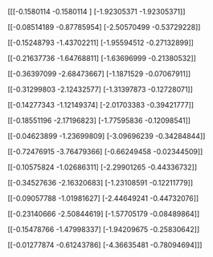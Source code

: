 [[[-0.1580114  -0.1580114 ]
  [-1.92305371 -1.92305371]]

 [[-0.08514189 -0.87785954]
  [-2.50570499 -0.53729228]]

 [[-0.15248793 -1.43702211]
  [-1.95594512 -0.27132899]]

 [[-0.21637736 -1.64768811]
  [-1.63696999 -0.21380532]]

 [[-0.36397099 -2.68473667]
  [-1.1871529  -0.07067911]]

 [[-0.31299803 -2.12432577]
  [-1.31397873 -0.12728071]]

 [[-0.14277343 -1.12149374]
  [-2.01703383 -0.39421777]]

 [[-0.18551196 -2.17196823]
  [-1.77595836 -0.12098541]]

 [[-0.04623899 -1.23699809]
  [-3.09696239 -0.34284844]]

 [[-0.72476915 -3.76479366]
  [-0.66249458 -0.02344509]]

 [[-0.10575824 -1.02686311]
  [-2.29901265 -0.44336732]]

 [[-0.34527636 -2.16320683]
  [-1.23108591 -0.12211779]]

 [[-0.09057788 -1.01981627]
  [-2.44649241 -0.44732076]]

 [[-0.23140666 -2.50844619]
  [-1.57705179 -0.08489864]]

 [[-0.15478766 -1.47998337]
  [-1.94209675 -0.25830642]]

 [[-0.01277874 -0.61243786]
  [-4.36635481 -0.78094694]]]